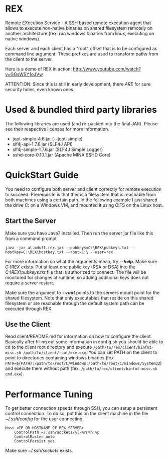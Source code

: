 REX
===

Remote EXecution Service - A SSH based remote execution agent that allows to execute non-native binaries on shared filesystem remotely on another architecture (fex. run windows binaries from linux, executing on native windows).

Each server and each client has a "root" offset that is to be configured as command line argument. These prefixes are used to transform paths from the client to the server.

Here is a demo of REX in action: http://www.youtube.com/watch?v=GGsWSY1oJVw

ATTENTION: Since this is still in early development, there *ARE* for sure security holes, even known ones.

Used & bundled third party libraries
====================================

The following libraries are used (and re-packed into the final JAR). Please see their respective licenses for more information.

 * jopt-simple-4.6.jar          (--jopt-simple)
 * slf4j-api-1.7.6.jar          (SLF4J API)
 * slf4j-simple-1.7.6.jar       (SLF4J Simple Logger)
 * sshd-core-0.10.1.jar         (Apache MINA SSHD Core)

QuickStart Guide
================

You need to configure both server and client correctly for remote execution to succeed. Prerequisite is that ther is a filesystem that is reachable from both machines using a certain path. In the following
example I just shared the drive C: on a Windows VM, and mounted it using CIFS on the Linux host.

Start the Server
----------------

Make sure you have Java7 installed. Then run the server jar file like this from a command prompt

`java -jar at.mduft.rex.jar --pubkeys=C:\REX\pubkeys.txt --hostkey=C:\REX\hostkey.txt --root=C:\ --user=rex`

For more information on what the arguments mean, try ***--help***. Make sure *C:\REX* exists. Put at least one public key (RSA or DSA) into the *C:\REX\pubkeys.txt* file that is authorized to connect. The file will be monitored for changes at runtime, so adding additional keys does not require a server restart.

Make sure the argument to ***--root*** points to the servers mount point for the shared filesystem. Note that only executables that reside on this shared filesystem or are reachable through the default system path can be executed through REX.

Use the Client
--------------

Read client/README.md for information on how to configure the client. Basically after filling out some information in config.sh you should be able to cd to the client root directory and execute `/path/to/rex/client/binfmt-misc.sh /path/to/client/root/exe.exe`. You can set PATH on the client to point to directories containing windows binaries (fex. `PATH=${PATH}:/path/to/root/C/Windows:/path/to/root/C/Windows/System32`) and execute them without path (fex. `/path/to/rex/client/binfmt-misc.sh cmd.exe`).

Performance Tuning
==================

To get better connection speeds through SSH, you can setup a persistent control connection. To do so, put this on the client machine in the file *~/.ssh/config* for the user connecting:

```
Host <IP_OR_HOSTNAME_OF_REX_SERVER>
    ControlPath ~/.ssh/sockets/%l-%r@%h:%p
    ControlMaster auto
    ControlPersist yes
```

Make sure *~/.ssh/sockets* exists.
